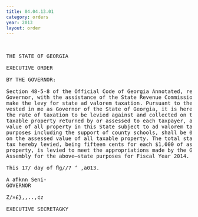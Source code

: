 ```yaml
---
title: 04.04.13.01
category: orders
year: 2013
layout: order
---
```


<pre> 

THE STATE OF GEORGIA

EXECUTIVE ORDER

BY THE GOVERNOR:

Section 48-5-8 of the Official Code of Georgia Annotated, requires the
Governor, with the assistance of the State Revenue Commissioner, to
make the levy for state ad valorem taxation. Pursuant to the authority
vested in me as Governor of the State of Georgia, it is hereby ordered that
the rate of taxation to be levied against and collected on the amounts of
taxable property returned by or assessed to each taxpayer, and upon the
value of all property in this State subject to ad valorem taxation for general
purposes including the support of county schools, shall be 0.15 of one mill
on the assessed value of all taxable property. The total state ad valorem
tax hereby levied, being fifteen cents for each $1,000 of assessed value of
property, is levied to meet the appropriations made by the General
Assembly for the above—state purposes for Fiscal Year 2014.

This 17/ day of ﬂg//7 ‘ ,a013.

A aﬁknn Seni-
GOVERNOR

Z/»£},,..,¢z

EXECUTIVE SECRETAGKY

</pre>
